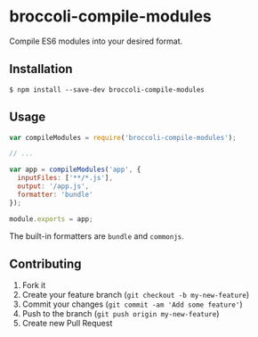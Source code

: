 # broccoli-compile-modules

Compile ES6 modules into your desired format.

## Installation

```
$ npm install --save-dev broccoli-compile-modules
```

## Usage

```js
var compileModules = require('broccoli-compile-modules');

// ...

var app = compileModules('app', {
  inputFiles: ['**/*.js'],
  output: '/app.js',
  formatter: 'bundle'
});

module.exports = app;
```

The built-in formatters are `bundle` and `commonjs`.

## Contributing

1. Fork it
2. Create your feature branch (`git checkout -b my-new-feature`)
3. Commit your changes (`git commit -am 'Add some feature'`)
4. Push to the branch (`git push origin my-new-feature`)
5. Create new Pull Request
